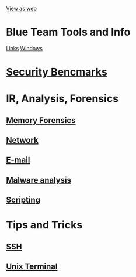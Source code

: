 [View as web](https://hrunkaru.github.io/)

# Blue Team Tools and Info
[Links](bluetools/links.md)
[Windows](bluetools/windows.md)

# [Security Bencmarks](SecBenchmark/links.md)

# IR, Analysis, Forensics
## [Memory Forensics](IRAnalysis/MemForensics.md)
## [Network](IRAnalysis/network)
## [E-mail](IRAnalysis/email)
## [Malware analysis](IRAnalysis/Malware.md)
## [Scripting](IRAnalysis/Scripting.md)



# Tips and Tricks
## [SSH](tipstricks/ssh.md)
## [Unix Terminal](tipstricks/unix_terminal.md)
